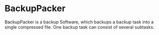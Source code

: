 # BackupPacker

BackupPacker is a backup Software, which backups a backup task into a single compressed file.
One backup task can consist of several subtasks.
